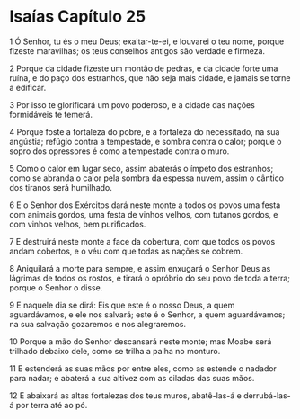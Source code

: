 # Isaías Capítulo 25

1	Ó Senhor, tu és o meu Deus; exaltar-te-ei, e louvarei o teu nome, porque fizeste maravilhas; os teus conselhos antigos são verdade e firmeza.

2	Porque da cidade fizeste um montão de pedras, e da cidade forte uma ruína, e do paço dos estranhos, que não seja mais cidade, e jamais se torne a edificar.

3	Por isso te glorificará um povo poderoso, e a cidade das nações formidáveis te temerá.

4	Porque foste a fortaleza do pobre, e a fortaleza do necessitado, na sua angústia; refúgio contra a tempestade, e sombra contra o calor; porque o sopro dos opressores é como a tempestade contra o muro.

5	Como o calor em lugar seco, assim abaterás o ímpeto dos estranhos; como se abranda o calor pela sombra da espessa nuvem, assim o cântico dos tiranos será humilhado.

6	E o Senhor dos Exércitos dará neste monte a todos os povos uma festa com animais gordos, uma festa de vinhos velhos, com tutanos gordos, e com vinhos velhos, bem purificados.

7	E destruirá neste monte a face da cobertura, com que todos os povos andam cobertos, e o véu com que todas as nações se cobrem.

8	Aniquilará a morte para sempre, e assim enxugará o Senhor Deus as lágrimas de todos os rostos, e tirará o opróbrio do seu povo de toda a terra; porque o Senhor o disse.

9	E naquele dia se dirá: Eis que este é o nosso Deus, a quem aguardávamos, e ele nos salvará; este é o Senhor, a quem aguardávamos; na sua salvação gozaremos e nos alegraremos.

10	Porque a mão do Senhor descansará neste monte; mas Moabe será trilhado debaixo dele, como se trilha a palha no monturo.

11	E estenderá as suas mãos por entre eles, como as estende o nadador para nadar; e abaterá a sua altivez com as ciladas das suas mãos.

12	E abaixará as altas fortalezas dos teus muros, abatê-las-á e derrubá-las-á por terra até ao pó.

